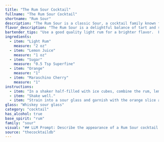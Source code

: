 ```yaml
---
title: "The Rum Sour Cocktail"
fullname: "The Rum Sour Cocktail"
shortname: "Rum Sour"
description: "The Rum Sour is a classic Sour, a cocktail family known for its simplicity and balance of spirit, citrus, and sweetener.  Its origins are debated, but likely emerged in the 1800s, likely a rum-based adaptation of the whiskey Sour. "
flavor_description: "The Rum Sour is a delightful balance of tart and sweet. The light rum provides a smooth, mellow sweetness, while the lemon juice adds a bright, tangy acidity. The sugar balances the tartness, creating a harmonious blend.  The orange and maraschino cherry contribute a subtle citrus and cherry sweetness, rounding out the profile with a hint of nostalgia. "
bartender_tips: "Use a good quality light rum for a brighter flavor.  Freshly squeeze your lemon juice for the best tartness.  A simple syrup is easier to work with than granulated sugar.  Muddle a thin orange peel with the sugar, creating a flavorful base.  Shake well with ice, and strain into a chilled coupe glass.  Garnish with a cherry and a lemon twist. "
ingredients:
  - item: "Light Rum"
    measure: "2 oz"
  - item: "Lemon Juice"
    measure: "1 oz"
  - item: "Sugar"
    measure: "0.5 Tsp Superfine"
  - item: "Orange"
    measure: "1"
  - item: "Maraschino Cherry"
    measure: "1"
instructions:
  - item: "In a shaker half-filled with ice cubes, combine the rum, lemon juice, and sugar."
  - item: "Shake well."
  - item: "Strain into a sour glass and garnish with the orange slice and the cherry."
glass: "Whiskey sour glass"
category: "cocktail"
has_alcohol: true
base_spirit: "rum"
family: "sour"
visual: "## LLM Prompt: Describe the appearance of a Rum Sour cocktail.Imagine a classic, elegant cocktail glass filled with a refreshing, golden amber liquid.  The **Rum Sour** is a vibrant blend of:* **Light rum:** Its subtle sweetness and mellow notes add a warm, inviting hue to the drink.* **Lemon juice:** The lemon's bright acidity brings a zesty, almost translucent yellow to the mix.* **Sugar:** The simple syrup adds a touch of sparkle and contributes to the drink's overall brightness.* **Orange:** A thin, aromatic slice of orange rests on the rim of the glass, adding a touch of citrusy color and a fragrant aroma.* **Maraschino cherry:** A plump, cherry-red maraschino cherry, suspended in the drink, provides a sweet, festive pop of color.**Describe the drink's appearance in detail:*** What is the texture of the drink?  Is it smooth, frothy, or layered?* What is the dominant color?  Are there any subtle color variations within the drink?* Describe the shape and size of the cocktail glass.* How does the orange slice and maraschino cherry enhance the visual appeal of the cocktail? **Bonus:**  Can you describe the mood and feeling evoked by the appearance of the Rum Sour?  Is it refreshing, sophisticated, playful, or something else entirely? "
source: "thecocktaildb"
---
```


